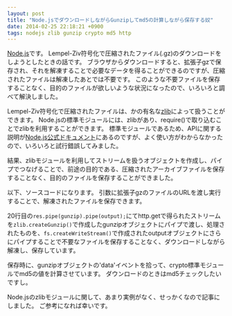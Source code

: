 ```yaml
---
layout: post
title: "Node.jsでダウンロードしながらGunzipしてmd5の計算しながら保存する奴"
date: 2014-02-25 22:18:21 +0900
tags: nodejs zlib gunzip crypto md5 http
---
```


[Node.js](http://nodejs.org/)です。
Lempel-Ziv符号化で圧縮されたファイル(.gz)のダウンロードをしようとしたときの話です。
ブラウザからダウンロードすると、拡張子gzで保存され、それを解凍することで必要なデータを得ることができるのですが、圧縮されたファイルは解凍したあとでは不要です。
このような不要ファイルを保存することなく、目的のファイルが欲しいような状況になったので、いろいろと調べて解決しました。

<!-- more -->

Lempel-Ziv符号化で圧縮されたファイルは、かの有名な[zlib](http://www.zlib.net/)によって扱うことができます。
Node.jsの標準モジュールには、zlibがあり、require()で取り込むことでzlibを利用することができます。
標準モジュールであるため、APIに関する説明が[Node.js公式ドキュメント](http://nodejs.org/api/zlib.html)にあるのですが、よく使い方がわからなかったので、いろいろと試行錯誤してみました。

結果、zlibモジュールを利用してストリームを扱うオブジェクトを作成し、パイプでつなげることで、前途の目的である、圧縮されたアーカイブファイルを保存することなく、目的のファイルを保存することができました。

以下、ソースコードになります。
引数に拡張子gzのファイルのURLを渡し実行することで、解凍されたファイルを保存できます。

<script src="https://gist.github.com/mzyy94/9209459.js"></script>

20行目の`res.pipe(gunzip).pipe(output);`にてhttp.getで得られたストリームを`zlib.createGunzip()`で作成したgunzipオブジェクトにパイプで渡し、処理されたものを、`fs.createWriteStream()`で作成されたoutputオブジェクトにさらにパイプすることで不要なファイルを保存することなく、ダウンロードしながら解凍し、保存しています。

保存時に、gunzipオブジェクトの'data'イベントを拾って、crypto標準モジュールでmd5の値を計算させています。
ダウンロードのときはmd5チェックしたいですし。

Node.jsのzlibモジュールに関して、あまり実例がなく、せっかくなので記事にしました。
ご参考になれば幸いです。
